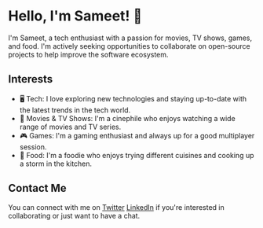 # Hello, I'm Sameet! 👋

I'm Sameet, a tech enthusiast with a passion for movies, TV shows, games, and food. 
I'm actively seeking opportunities to collaborate on open-source projects to help improve the software ecosystem.

## Interests

- 🖥️ Tech: I love exploring new technologies and staying up-to-date with the latest trends in the tech world.
- 🍿 Movies & TV Shows: I'm a cinephile who enjoys watching a wide range of movies and TV series.
- 🎮 Games: I'm a gaming enthusiast and always up for a good multiplayer session.
- 🍔 Food: I'm a foodie who enjoys trying different cuisines and cooking up a storm in the kitchen.

## Contact Me

You can connect with me on 
[Twitter](https://twitter.com/sameetvipat) 
[LinkedIn](https://www.linkedin.com/in/sameetvipat)
if you're interested in collaborating or just want to have a chat.
